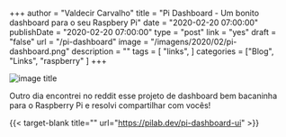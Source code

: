 +++
author = "Valdecir Carvalho"
title = "Pi Dashboard - Um bonito dashboard para o seu Raspbery Pi"
date = "2020-02-20 07:00:00"
publishDate = "2020-02-20 07:00:00"
type = "post"
link = "yes"
draft = "false"
url = "/pi-dashboard"
image = "/imagens/2020/02/pi-dashboard.png"
description = ""
tags = [
    "links",
]
categories = ["Blog", "Links", "raspberry" ]
+++

![image title](/imagens/2020/02/pi-dashboard.png)

Outro dia encontrei no reddit esse projeto de dashboard bem bacaninha para o Raspberry Pi e resolvi compartilhar com vocês!

{{< target-blank title="" url="https://pilab.dev/pi-dashboard-ui" >}}
